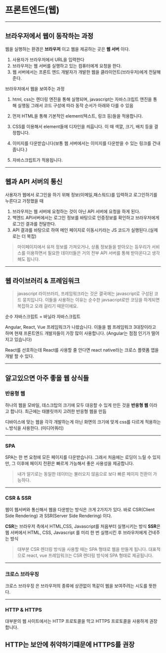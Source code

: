 # 프론트엔드(웹)

---

## 브라우저에서 웹이 동작하는 과정

웹을 실행하는 환경은 **브라우저** 이고 웹을 제공하는 곳은 **웹 서버** 이다.

1. 사용자가 브라우저에서 URL을 입력한다
2. 브라우저는 웹 서버를 실행하고 있는 컴퓨터에게 요청을 한다.
3. 웹 서버에서는 프론트 엔드 개발자가 개발한 웹을 클라이언트(브라우저)에게 전달해준다.

브라우저에서 웹을 보여주는 과정

1. html, css는 렌더링 엔진을 통해 실행되며, javascript는 자바스크립트 엔진을 통해 실행됨 그래서 코드 구성에 따라 동작 순서가 아래와 다를 수 있음

2. 먼저 HTML을 통해 기본적인 element(텍스트, 링크 등)들을 적용합니다.
3. CSS를 이용해서 element들에 디자인을 씌웁니다. 이 때 색깔, 크기, 배치 등을 결정합니다.
4. 이미지를 다운받습니다(보통 웹 서버에서는 이미지를 다운받을 수 있는 링크를 건내줍니다.)
5. 자바스크립트가 적용됩니다.

---

## 웹과 API 서버의 통신

사용자가 웹에서 로그인을 하기 위해 정보(이메일,패스워드)를 입력하고 로그인하기를 누른다고 가정했을 때

1. 브라우저는 웹 서버에 요청하는 것이 아닌 API 서버에 요청을 하게 된다.
2. 백엔드 API서버에서는 로그인 정보를 바탕으로 인증정보를 확인하고 브라우저에게 로그인 결과를 전달한다.
3. API 결과를 바탕으로 하여 메인 페이지로 이동시키라는 JS 코드가 실행된다.(실제로는 더 복잡)

> 마이페이지에서 유저 정보를 가져오거나, 상품 정보들을 받아오는 등우리가 서비스를 이용하면서 필요한 데이터들은 거의 전부 API 서버를 통해 받아온다고 생각해도 됩니다.

---

## 웹 라이브러리 & 프레임워크

> javascript 라이브러리, 프레임워크라는 것은 결국에는 javascript로 구성된 코드 뭉치입니다.
> 이들을 사용하는 이유는 순수한 javsacript로만 코딩을 하게되면 복잡하고 오래 걸리기 때문이에요.

순수 자바스크립트 = 바닐라 자바스크립트

Angular, React, Vue 프레임워크가 나왔습니다.
이들을 웹 프레임워크 3대장이라고 하며 현재 프론트엔드 개발자들이 가장 많이 사용합니다. (Angular는 점점 인기가 떨어지고 있습니다)

React를 선호하는데 React를 사용할 줄 안다면 react native라는 크로스 플랫폼 앱을 개발 할 수 있다.

---

## 알고있으면 아주 좋을 웹 상식들

### 반응형 웹

하나의 웹을 모바일, 데스크탑의 크기에 모두 대응할 수 있게 만든 것을 **반응형 웹** 이라고 합니다.
최근에는 태블릿까지 고려한 반응형 웹을 만듬

디바이스에 맞는 웹을 각각 개발하는게 아닌 화면의 크기에 맞게 css를 다르게 적용하는 ㄴ방식을 사용한다. (미디어쿼리)

---

### SPA

SPA는 한 번 요청에 모든 페이지를 다운받습니다. 그래서 처음에는 로딩이 느릴 수 있지만, 그 이후에 페이지 전환은 빠르게 가능해서 좋은 사용성을 제공합니다.

> 내가 알기로는 동일한 데이터는 불러오지 않음으로 보다 빠른 페이지 전환이 가능하다.

---

### CSR & SSR

웹이 웹서버와 통신해서 웹을 다운받는 방식은 크게 2가지가 있다. 바로 CSR(Client Side Rendering) 과 SSR(Server Side Rendering) 이다.

**CSR**는 브라우저 측에서 HTML,CSS, Javascript를 처음부터 실행시키는 방식
**SSR**은 웹 서버에서 HTML, CSS, Javascript 를 미리 한 번 실행시킨 후 브라우저에게 건네주는 방식

> 대부분 CSR 렌더링 방식을 사용할 때는 SPA 형태로 웹을 만들게 됩니다. 대표적으로 react, vue 프레임워크는 CSR 렌더링 방식에 SPA 형태로 제공됩니다.

---

### 크로스 브라우징

크로스 브라우징 은 브라우저의 종류에 상관없이 똑같이 웹을 보여주려는 시도를 뜻한다.

---

### HTTP & HTTPS

대부분의 웹 사이트에서는 HTTP 프로토콜을 막고 HTTPS 프로토콜을 사용하게 권장합니다.

## HTTP는 보안에 취약하기떄문에 HTTPS를 권장
